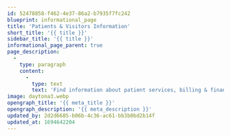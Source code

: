 ```yaml
---
id: 52478858-f462-4e37-86a2-b7935f7fc242
blueprint: informational_page
title: 'Patients & Visitors Information'
short_title: '{{ title }}'
sidebar_title: '{{ title }}'
informational_page_parent: true
page_description:
  -
    type: paragraph
    content:
      -
        type: text
        text: 'Find information about patient services, billing & financial assistance, patient resources and tools, and more we are committed to providing you with the best possible experience.'
image: daytona3.webp
opengraph_title: '{{ meta_title }}'
opengraph_description: '{{ meta_description }}'
updated_by: 2d2d6685-b06b-4c36-ac61-bb3b0bd2b14f
updated_at: 1694642204
---
```

